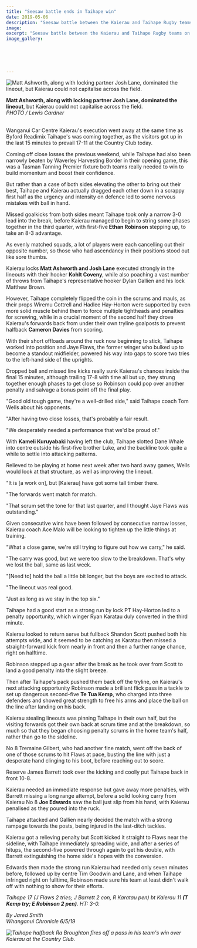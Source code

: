 ```yaml
---
title: "Seesaw battle ends in Taihape win"
date: 2019-05-06
description: "Seesaw battle between the Kaierau and Taihape Rugby teams on the weekend, but former WHS players do their team proud..."
image: 
excerpt: "Seesaw battle between the Kaierau and Taihape Rugby teams on the weekend, but former WHS players do their team proud."
image_gallery:
    
    
    
    
    
---
```


<p><img src="https://www.nzherald.co.nz/resizer/5YQDfvITTTjKfAwBAl_b8JT61KU=/620x443/smart/filters:quality(70)/arc-anglerfish-syd-prod-nzme.s3.amazonaws.com/public/N6JU3RPRTFDLVKBPRVKHNVOHVA.jpg" alt="Matt Ashworth, along with locking partner Josh Lane, dominated the lineout, but Kaierau could not capitalise across the field." /></p>
<p><span><strong>Matt Ashworth, along with locking partner Josh Lane, dominated the lineout</strong>, but Kaierau could not capitalise across the field.</span><br /><em>PHOTO / Lewis Gardner</em></p>
<p><br />Wanganui Car Centre Kaierau's execution went away at the same time as Byford Readimix Taihape's was coming together, as the visitors got up in the last 15 minutes to prevail 17-11 at the Country Club today.</p>
<p>Coming off close losses the previous weekend, while Taihape had also been narrowly beaten by Waverley Harvesting Border in their opening game, this was a Tasman Tanning Premier fixture both teams really needed to win to build momentum and boost their confidence.</p>
<p><span class="ellipsis">But rather than a case of both sides elevating the other to bring out their best, Taihape and Kaierau actually dragged each</span>&nbsp;<span>other down in a scrappy first half as the urgency and intensity on defence led to some nervous mistakes with ball in hand.</span></p>
<p>Missed goalkicks from both sides meant Taihape took only a narrow 3-0 lead into the break, before Kaierau managed to begin to string some phases together in the third quarter, with first-five<strong> Ethan Robinson</strong> stepping up, to take an 8-3 advantage.</p>
<p>As evenly matched squads, a lot of players were each cancelling out their opposite number, so those who had ascendancy in their positions stood out like sore thumbs.</p>
<p>Kaierau locks <strong>Matt Ashworth and Josh Lane</strong> executed strongly in the lineouts with their hooker <strong>Kohlt Coveny</strong>, while also poaching a vast number of throws from Taihape's representative hooker Dylan Gallien and his lock Matthew Brown.</p>
<p>However, Taihape completely flipped the coin in the scrums and mauls, as their props Wiremu Cottrell and Hadlee Hay-Horton were supported by even more solid muscle behind them to force multiple tightheads and penalties for screwing, while in a crucial moment of the second half they drove Kaierau's forwards back from under their own tryline goalposts to prevent halfback <strong>Cameron Davies</strong> from scoring.</p>
<p>With their short offloads around the ruck now beginning to stick, Taihape worked into position and Jaye Flaws, the former winger who bulked up to become a standout midfielder, powered his way into gaps to score two tries to the left-hand side of the uprights.</p>
<p>Dropped ball and missed line kicks really sunk Kaierau's chances inside the final 15 minutes, although trailing 17-8 with time all but up, they strung together enough phases to get close so Robinson could pop over another penalty and salvage a bonus point off the final play.</p>
<p>"Good old tough game, they're a well-drilled side," said Taihape coach Tom Wells about his opponents.</p>
<p>"After having two close losses, that's probably a fair result.</p>
<p>"We desperately needed a performance that we'd be proud of."</p>
<p>With <strong>Kameli Kuruyabaki</strong> having left the club, Taihape slotted Dane Whale into centre outside his first-five brother Luke, and the backline took quite a while to settle into attacking patterns.</p>
<p>Relieved to be playing at home next week after two hard away games, Wells would look at that structure, as well as improving the lineout.</p>
<p>"It is [a work on], but [Kaierau] have got some tall timber there.</p>
<p>"The forwards went match for match.</p>
<p>"That scrum set the tone for that last quarter, and I thought Jaye Flaws was outstanding."</p>
<p>Given consecutive wins have been followed by consecutive narrow losses, Kaierau coach Ace Malo will be looking to tighten up the little things at training.</p>
<p>"What a close game, we're still trying to figure out how we carry," he said.</p>
<p>"The carry was good, but we were too slow to the breakdown. That's why we lost the ball, same as last week.</p>
<p>"[Need to] hold the ball a little bit longer, but the boys are excited to attack.</p>
<p>"The lineout was real good.</p>
<p>"Just as long as we stay in the top six."</p>
<p>Taihape had a good start as a strong run by lock PT Hay-Horton led to a penalty opportunity, which winger Ryan Karatau duly converted in the third minute.</p>
<p>Kaierau looked to return serve but fullback Shandon Scott pushed both his attempts wide, and it seemed to be catching as Karatau then missed a straight-forward kick from nearly in front and then a further range chance, right on halftime.</p>
<p>Robinson stepped up a gear after the break as he took over from Scott to land a good penalty into the slight breeze.</p>
<p>Then after Taihape's pack pushed them back off the tryline, on Kaierau's next attacking opportunity Robinson made a brilliant flick pass in a tackle to set up dangerous second-five <strong>Te Tua Kemp</strong>, who charged into three defenders and showed great strength to free his arms and place the ball on the line after landing on his back.</p>
<p>Kaierau stealing lineouts was pinning Taihape in their own half, but the visiting forwards got their own back at scrum time and at the breakdown, so much so that they began choosing penalty scrums in the home team's half, rather than go to the sideline.</p>
<p>No 8 Tremaine Gilbert, who had another fine match, went off the back of one of those scrums to hit Flaws at pace, busting the line with just a desperate hand clinging to his boot, before reaching out to score.</p>
<p>Reserve James Barrett took over the kicking and coolly put Taihape back in front 10-8.</p>
<p>Kaierau needed an immediate response but gave away more penalties, with Barrett missing a long range attempt, before a solid looking carry from Kaierau No 8 <strong>Joe Edwards</strong> saw the ball just slip from his hand, with Kaierau penalised as they poured into the ruck.</p>
<p>Taihape attacked and Gallien nearly decided the match with a strong rampage towards the posts, being injured in the last-ditch tackles.</p>
<p>Kaierau got a relieving penalty but Scott kicked it straight to Flaws near the sideline, with Taihape immediately spreading wide, and after a series of hitups, the second-five powered through again to get his double, with Barrett extinguishing the home side's hopes with the conversion.</p>
<p>Edwards then made the strong run Kaierau had needed only seven minutes before, followed up by centre Tim Goodwin and Lane, and when Taihape infringed right on fulltime, Robinson made sure his team at least didn't walk off with nothing to show for their efforts.</p>
<p><span><em>Taihape 17 (J Flaws 2 tries; J Barrett 2 con, R Karatau pen) bt Kaierau 11 <strong>(T Kemp try; E Robinson 2 pen)</strong>. HT: 3-0.</em></span></p>
<p><em>By Jared Smith</em><br /><em>Whanganui Chronicle 6/5/19</em></p>
<p><em><img src="https://www.nzherald.co.nz/resizer/qdhh_FlLkVpJE9DrKII_Y0YvmIQ=/620x349/smart/filters:quality(70)/arc-anglerfish-syd-prod-nzme.s3.amazonaws.com/public/FZ5QZOBMMNEVREXKTZIOR5W4ZY.jpg" alt="Taihape halfback Ra Broughton fires off a pass in his team's win over Kaierau at the Country Club." /></em></p>

